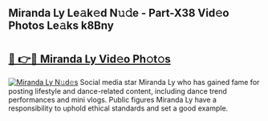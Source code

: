 ## Miranda Ly Le𝚊k𝚎d N𝚞𝚍e - Part-X38 Vid𝚎o Photos Le𝚊ks k8Bny

# <h2><a href="http://fbfjtqr.evod.top/?m=Miranda+Ly">🔗 👉🔴 Miranda Ly Vid𝚎o Ph𝚘t𝚘s</a></h2>

[![Miranda Ly N𝚞d𝚎s](https://i.imgur.com/8V9OHl7.gif)](http://fbfjtqr.evod.top/?m=Miranda+Ly)
Social media star Miranda Ly who has gained fame for posting lifestyle and dance-related content, including dance trend performances and mini vlogs. Public figures Miranda Ly have a responsibility to uphold ethical standards and set a good example. 
